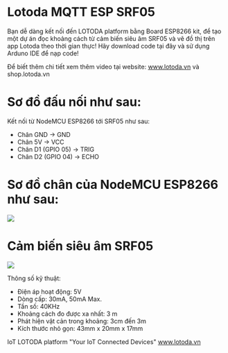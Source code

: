 # Lotoda MQTT ESP SRF05

Bạn dễ dàng kết nối đến LOTODA platform bằng Board ESP8266 kit, để tạo một dự án đọc khoảng cách từ cảm biến siêu âm SRF05 và vẽ đồ thị trên app Lotoda theo thời gian thực! Hãy download code tại đây và sử dụng Arduno IDE để nạp code!

Để biết thêm chi tiết xem thêm video tại website: www.lotoda.vn và shop.lotoda.vn

# Sơ đồ đấu nối như sau:

Kết nối từ NodeMCU ESP8266 tới SRF05 như sau:

- Chân GND -> GND 
- Chân 5V -> VCC 
- Chân D1 (GPIO 05) -> TRIG
- Chân D2 (GPIO 04) -> ECHO
# Sơ đồ chân của NodeMCU ESP8266 như sau:
![](https://raw.githubusercontent.com/lotoda/Lotoda-Mqtt-Esp/master/nodemcudevkit_v1-0_io.jpg)

# Cảm biến siêu âm SRF05
![](https://iotlabchannel.com/wp-content/uploads/2018/07/Module-c%E1%BA%A3m-bi%E1%BA%BFn-si%C3%AAu-%C3%A2m-SRF05_2-e1542634783735.jpg?v=e14da64a5617)

Thông số kỹ thuật:

- Điện áp hoạt động: 5V
- Dòng cấp: 30mA, 50mA Max.
- Tần số: 40KHz
- Khoảng cách đo được xa nhất: 3 m
- Phát hiện vật cản trong khoảng: 3cm đến 3m
- Kích thước nhỏ gọn: 43mm x 20mm x 17mm 

IoT LOTODA platform "Your IoT Connected Devices" www.lotoda.vn
